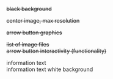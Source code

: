 ~~black background~~  

~~center image, max resolution~~  

~~arrow button graphics~~  

~~list of image files~~  
~~arrow button interactivity (functionality)~~    

information text  
information text white background  



